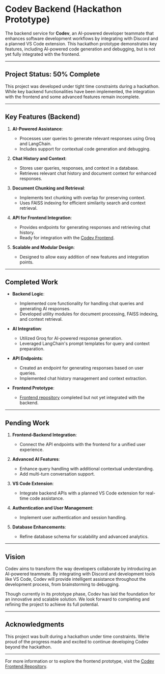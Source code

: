 # Codev Backend (Hackathon Prototype)

The backend service for **Codev**, an AI-powered developer teammate that enhances software development workflows by integrating with Discord and a planned VS Code extension. This hackathon prototype demonstrates key features, including AI-powered code generation and debugging, but is not yet fully integrated with the frontend.

---

## Project Status: 50% Complete

This project was developed under tight time constraints during a hackathon. While key backend functionalities have been implemented, the integration with the frontend and some advanced features remain incomplete.

---

## Key Features (Backend)

1. **AI-Powered Assistance**:
   - Processes user queries to generate relevant responses using Groq and LangChain.
   - Includes support for contextual code generation and debugging.

2. **Chat History and Context**:
   - Stores user queries, responses, and context in a database.
   - Retrieves relevant chat history and document context for enhanced responses.

3. **Document Chunking and Retrieval**:
   - Implements text chunking with overlap for preserving context.
   - Uses FAISS indexing for efficient similarity search and context retrieval.

4. **API for Frontend Integration**:
   - Provides endpoints for generating responses and retrieving chat history.
   - Ready for integration with the [Codev Frontend](https://github.com/iamnirmank/Codev-Frontend).

5. **Scalable and Modular Design**:
   - Designed to allow easy addition of new features and integration points.

---

## Completed Work

- **Backend Logic**:
  - Implemented core functionality for handling chat queries and generating AI responses.
  - Developed utility modules for document processing, FAISS indexing, and context retrieval.

- **AI Integration**:
  - Utilized Groq for AI-powered response generation.
  - Leveraged LangChain's prompt templates for query and context preparation.

- **API Endpoints**:
  - Created an endpoint for generating responses based on user queries.
  - Implemented chat history management and context extraction.

- **Frontend Prototype**:
  - [Frontend repository](https://github.com/iamnirmank/Codev-Frontend) completed but not yet integrated with the backend.

---

## Pending Work

1. **Frontend-Backend Integration**:
   - Connect the API endpoints with the frontend for a unified user experience.

2. **Advanced AI Features**:
   - Enhance query handling with additional contextual understanding.
   - Add multi-turn conversation support.

3. **VS Code Extension**:
   - Integrate backend APIs with a planned VS Code extension for real-time code assistance.

4. **Authentication and User Management**:
   - Implement user authentication and session handling.

5. **Database Enhancements**:
   - Refine database schema for scalability and advanced analytics.

---

## Vision

Codev aims to transform the way developers collaborate by introducing an AI-powered teammate. By integrating with Discord and development tools like VS Code, Codev will provide intelligent assistance throughout the development process, from brainstorming to debugging.

Though currently in its prototype phase, Codev has laid the foundation for an innovative and scalable solution. We look forward to completing and refining the project to achieve its full potential.

---

## Acknowledgments

This project was built during a hackathon under time constraints. We’re proud of the progress made and excited to continue developing Codev beyond the hackathon.

---

For more information or to explore the frontend prototype, visit the [Codev Frontend Repository](https://github.com/iamnirmank/Codev-Frontend).
